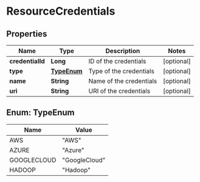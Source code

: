 
# ResourceCredentials

## Properties
Name | Type | Description | Notes
------------ | ------------- | ------------- | -------------
**credentialId** | **Long** | ID of the credentials |  [optional]
**type** | [**TypeEnum**](#TypeEnum) | Type of the credentials |  [optional]
**name** | **String** | Name of the credentials |  [optional]
**uri** | **String** | URI of the credentials |  [optional]


<a name="TypeEnum"></a>
## Enum: TypeEnum
Name | Value
---- | -----
AWS | &quot;AWS&quot;
AZURE | &quot;Azure&quot;
GOOGLECLOUD | &quot;GoogleCloud&quot;
HADOOP | &quot;Hadoop&quot;



